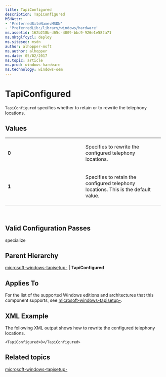 ```yaml
---
title: TapiConfigured
description: TapiConfigured
MSHAttr:
- 'PreferredSiteName:MSDN'
- 'PreferredLib:/library/windows/hardware'
ms.assetid: 162b218b-d65c-4009-bbc9-926e1e582a71
ms.mktglfcycl: deploy
ms.sitesec: msdn
author: alhopper-msft
ms.author: alhopper
ms.date: 05/02/2017
ms.topic: article
ms.prod: windows-hardware
ms.technology: windows-oem
---
```


# TapiConfigured


`TapiConfigured` specifies whether to retain or to rewrite the telephony locations.

## Values


<table>
<colgroup>
<col width="50%" />
<col width="50%" />
</colgroup>
<tbody>
<tr class="odd">
<td><p><strong>0</strong></p></td>
<td><p>Specifies to rewrite the configured telephony locations.</p></td>
</tr>
<tr class="even">
<td><p><strong>1</strong></p></td>
<td><p>Specifies to retain the configured telephony locations. This is the default value.</p></td>
</tr>
</tbody>
</table>

 

## Valid Configuration Passes


specialize

## Parent Hierarchy


[microsoft-windows-tapisetup-](microsoft-windows-tapisetup.md) | **TapiConfigured**

## Applies To


For the list of the supported Windows editions and architectures that this component supports, see [microsoft-windows-tapisetup-](microsoft-windows-tapisetup.md).

## XML Example


The following XML output shows how to rewrite the configured telephony locations.

```
<TapiConfigured>0</TapiConfigured>
```

## Related topics


[microsoft-windows-tapisetup-](microsoft-windows-tapisetup.md)

 

 







